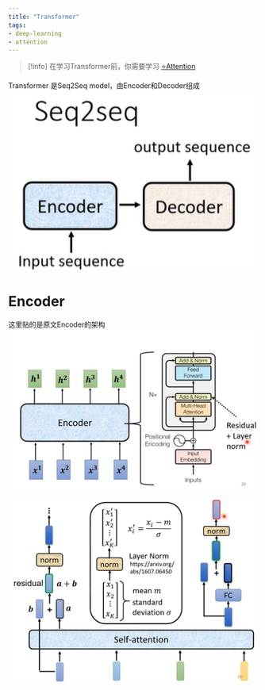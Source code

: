 ```yaml
---
title: "Transformer"
tags:
- deep-learning
- attention
---
```


> [!info] 
> 在学习Transformer前，你需要学习 [⭐Attention](computer_sci/Deep_Learning_And_Machine_Learning/deep_learning/⭐Attention.md)



Transformer 是Seq2Seq model，由Encoder和Decoder组成
![300](computer_sci/Deep_Learning_And_Machine_Learning/deep_learning/attachments/Pasted%20image%2020230316160103.png)

# Encoder
这里贴的是原文Encoder的架构
![Pasted image 20230316162635](computer_sci/Deep_Learning_And_Machine_Learning/deep_learning/attachments/Pasted%20image%2020230316162635.png)

![Pasted image 20230316162642](computer_sci/Deep_Learning_And_Machine_Learning/deep_learning/attachments/Pasted%20image%2020230316162642.png)